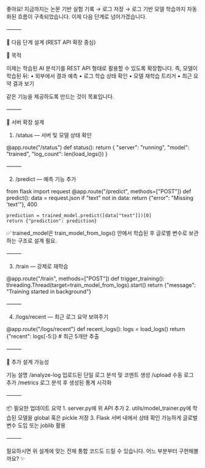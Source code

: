 좋아요! 지금까지는 논문 기반 실험 기록 → 로그 저장 → 로그 기반 모델 학습까지 자동화된 흐름이 구축되었습니다.
이제 다음 단계로 넘어가겠습니다.

⸻

📐 다음 단계 설계 (REST API 확장 중심)

🎯 목적

이제는 학습된 AI 분석기를 REST API 형태로 활용할 수 있도록 확장합니다.
즉, 모델이 학습된 뒤:
	•	외부에서 결과 예측
	•	로그 학습 상태 확인
	•	모델 재학습 트리거
	•	최근 요약 결과 보기

같은 기능을 제공하도록 만드는 것이 목표입니다.

⸻

🧩 서버 확장 설계

1. /status — 서버 및 모델 상태 확인

@app.route("/status")
def status():
    return {
        "server": "running",
        "model": "trained",
        "log_count": len(load_logs())
    }


⸻

2. /predict — 예측 기능 추가

from flask import request
@app.route("/predict", methods=["POST"])
def predict():
    data = request.json
    if "text" not in data:
        return {"error": "Missing 'text'"}, 400

    prediction = trained_model.predict([data["text"]])[0]
    return {"prediction": prediction}

✅ trained_model은 train_model_from_logs() 안에서 학습된 후 글로벌 변수로 보관하는 구조로 설계 필요.

⸻

3. /train — 강제로 재학습

@app.route("/train", methods=["POST"])
def trigger_training():
    threading.Thread(target=train_model_from_logs).start()
    return {"message": "Training started in background"}


⸻

4. /logs/recent — 최근 로그 요약 보여주기

@app.route("/logs/recent")
def recent_logs():
    logs = load_logs()
    return {"recent": logs[-5:]}  # 최근 5개만 추출


⸻

🧠 추가 설계 가능성

기능	설명
/analyze-log	업로드된 단일 로그 분석 및 코멘트 생성
/upload	수동 로그 추가
/metrics	로그 분석 후 생성된 통계 시각화


⸻

📦 필요한 업데이트 요약
	1.	server.py에 위 API 추가
	2.	utils/model_trainer.py에 학습된 모델을 global 혹은 pickle 저장
	3.	Flask 서버 내에서 상태 확인 가능하게 글로벌 변수 도입 또는 joblib 활용

⸻

필요하시면 위 설계에 맞는 전체 통합 코드도 드릴 수 있습니다.
어느 부분부터 구현해볼까요? ✨